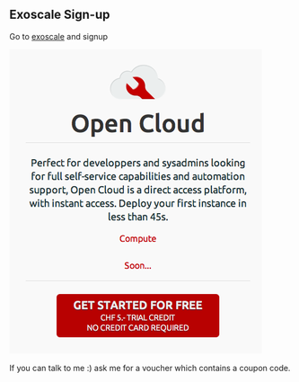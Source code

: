 Exoscale Sign-up
----------------

Go to [exoscale](http://exoscale.ch) and signup

![Sign up](../images/signup.png)

If you can talk to me :) ask me for a voucher which contains a coupon code.


